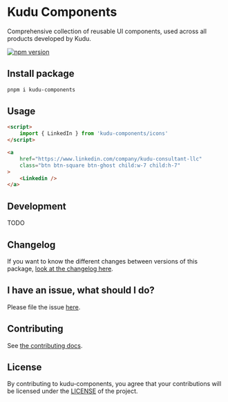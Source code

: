 # Kudu Components

Comprehensive collection of reusable UI components, used across all products developed by Kudu.

<a href="https://www.npmjs.com/package/kudu-components"><img src="https://img.shields.io/npm/v/kudu-components?style=flat&logo=npm" alt="npm version" /></a>

## Install package

```sh
pnpm i kudu-components
```

## Usage

```HTML
<script>
	import { LinkedIn } from 'kudu-components/icons'
</script>

<a
	href="https://www.linkedin.com/company/kudu-consultant-llc"
	class="btn btn-square btn-ghost child:w-7 child:h-7"
>
	<Linkedin />
</a>
```

## Development

TODO

## Changelog

If you want to know the different changes between versions of this package,
[look at the changelog here](CHANGELOG.md).

## I have an issue, what should I do?

Please file the issue [here](https://github.com/kudu-consultant/kudu-components/issues/new).

## Contributing

See [the contributing docs](CONTRIBUTING.md).

## License

By contributing to kudu-components, you agree that your contributions will be licensed
under the [LICENSE](LICENSE) of the project.
